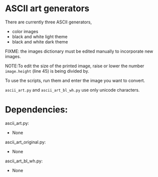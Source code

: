 # ASCII art generators

There are currently three ASCII generators, 

- color images
- black and white light theme
- black and white dark theme 

FIXME: the images dictionary must be edited manually to incorporate new images.

NOTE:To edit the size of the printed image, raise or lower the number `image.height` (line 45) is being divided by.

To use the scripts, run them and enter the image you want to convert.

`ascii_art.py` and `ascii_art_bl_wh.py` use only unicode characters.

Dependencies:
========================

ascii_art.py:

- None

ascii_art_original.py:

- None

ascii_art_bl_wh.py:

- None
